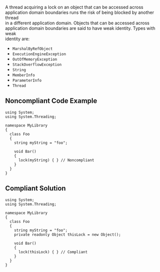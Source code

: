 
A thread acquiring a lock on an object that can be accessed across application domain boundaries runs the risk of being blocked by another thread<br>in a different application domain. Objects that can be accessed across application domain boundaries are said to have weak identity. Types with weak<br>identity are:

- `MarshalByRefObject`
- `ExecutionEngineException`
- `OutOfMemoryException`
- `StackOverflowException`
- `String`
- `MemberInfo`
- `ParameterInfo`
- `Thread`


## Noncompliant Code Example


    using System;
    using System.Threading;
    
    namespace MyLibrary
    {
      class Foo
      {
        string myString = "foo";
    
        void Bar()
        {
          lock(myString) { } // Noncompliant
        }
      }
    }


## Compliant Solution


    using System;
    using System.Threading;
    
    namespace MyLibrary
    {
      class Foo
      {
        string myString = "foo";
        private readonly Object thisLock = new Object();
    
        void Bar()
        {
          lock(thisLock) { } // Compliant
        }
      }
    }

